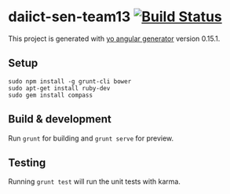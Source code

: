 # daiict-sen-team13 [![Build Status](https://travis-ci.org/ankit-m/daiict-sen-team-13.svg?branch=master)](https://travis-ci.org/ankit-m/daiict-sen-team-13)

This project is generated with [yo angular generator](https://github.com/yeoman/generator-angular)
version 0.15.1.

## Setup
```shell
sudo npm install -g grunt-cli bower
sudo apt-get install ruby-dev
sudo gem install compass
```

## Build & development

Run `grunt` for building and `grunt serve` for preview.

## Testing

Running `grunt test` will run the unit tests with karma.
